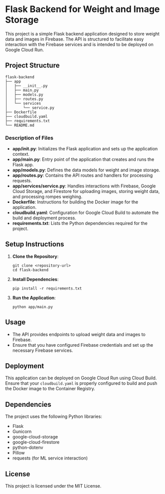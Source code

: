 # Flask Backend for Weight and Image Storage

This project is a simple Flask backend application designed to store weight data and images in Firebase. The API is structured to facilitate easy interaction with the Firebase services and is intended to be deployed on Google Cloud Run.

## Project Structure

```
flask-backend
├── app
│   ├── __init__.py
│   ├── main.py
│   ├── models.py
│   ├── routes.py
│   └── services
│       └── service.py
├── Dockerfile
├── cloudbuild.yaml
├── requirements.txt
└── README.md
```

### Description of Files

- **app/__init__.py**: Initializes the Flask application and sets up the application context.
- **app/main.py**: Entry point of the application that creates and runs the Flask app.
- **app/models.py**: Defines the data models for weight and image storage.
- **app/routes.py**: Contains the API routes and handlers for processing requests.
- **app/services/service.py**: Handles interactions with Firebase, Google Cloud Storage, and Firestore for uploading images, storing weight data, and processing rompes weighing.
- **Dockerfile**: Instructions for building the Docker image for the application.
- **cloudbuild.yaml**: Configuration for Google Cloud Build to automate the build and deployment process.
- **requirements.txt**: Lists the Python dependencies required for the project.

## Setup Instructions

1. **Clone the Repository**: 
   ```
   git clone <repository-url>
   cd flask-backend
   ```

2. **Install Dependencies**: 
   ```
   pip install -r requirements.txt
   ```

3. **Run the Application**: 
   ```
   python app/main.py
   ```

## Usage

- The API provides endpoints to upload weight data and images to Firebase.
- Ensure that you have configured Firebase credentials and set up the necessary Firebase services.

## Deployment

This application can be deployed on Google Cloud Run using Cloud Build. Ensure that your `cloudbuild.yaml` is properly configured to build and push the Docker image to the Container Registry.

## Dependencies

The project uses the following Python libraries:
- Flask
- Gunicorn
- google-cloud-storage
- google-cloud-firestore
- python-dotenv
- Pillow
- requests (for ML service interaction)

## License

This project is licensed under the MIT License.